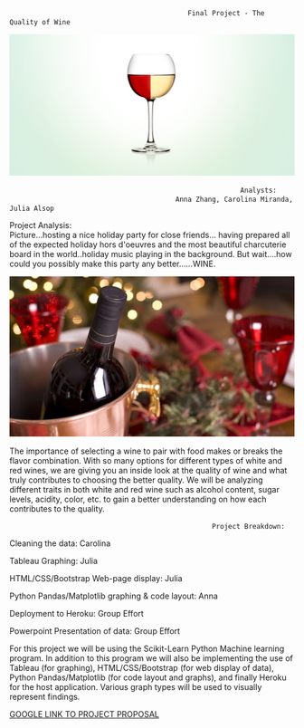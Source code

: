                                                 Final Project - The Quality of Wine

<img src="/Images/Wine 1.png" alt="Wine 1"/>

                                                             Analysts: 
                                             Anna Zhang, Carolina Miranda, Julia Alsop 
                                                   
                                                        

Project Analysis:                                       
Picture...hosting a nice holiday party for close friends... having prepared all of the expected holiday hors d'oeuvres and the most beautiful charcuterie board in the world..holiday music playing in the background. But wait….how could you possibly make this party any better…...WINE. 

<img src="/Images/Wine 2.jpg" alt="Wine 2"/>

The importance of selecting a wine to pair with food makes or breaks the flavor combination. With so many options for different types of white and red wines, we are giving you an inside look at the quality of wine and what truly contributes to choosing the better quality. We will be analyzing different traits in both white and red wine such as alcohol content, sugar levels, acidity, color, etc. to gain a better understanding on how each contributes to the quality.


                                                      Project Breakdown: 

Cleaning the data: Carolina

Tableau Graphing: Julia

HTML/CSS/Bootstrap Web-page display: Julia 

Python Pandas/Matplotlib graphing & code layout: Anna

Deployment to Heroku: Group Effort

Powerpoint Presentation of data: Group Effort


For this project we will be using the Scikit-Learn Python Machine learning program. In addition to this program we will also be implementing the use of Tableau (for graphing), HTML/CSS/Bootstrap (for web display of data), Python Pandas/Matplotlib (for code layout and graphs), and finally Heroku for the host application. 
Various graph types will be used to visually represent findings.


[GOOGLE LINK TO PROJECT PROPOSAL](https://docs.google.com/document/d/1b-X0_Imnww4HossKf4GbnbFaLi5Pa8GNWNXYUwZZL84/edit)
